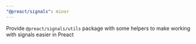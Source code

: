 ```yaml
---
"@preact/signals": minor
---
```


Provide `@preact/signals/utils` package with some helpers to make working with signals easier in Preact

